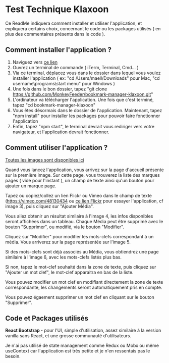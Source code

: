 # Test Technique Klaxoon

Ce ReadMe indiquera comment installer et utiliser l'application, et expliquera certains choix, concernant le code ou les packages utilisés ( en plus des commentaires présents dans le code ).

## Comment installer l'application ? 

 1. Naviguez vers [ce lien](https://github.com/MonkeyFeeder/bookmark-manager-klaxoon)
 2. Ouvrez un terminal de commande ( iTerm, Terminal, Cmd... )
 3. Via ce terminal, déplacez vous dans le dossier dans lequel vous voulez installer l'application ( ex: "cd /Users/maell/Downloads" pour Mac, "cd username\programs\start menu" pour Windows )
 4. Une fois dans le bon dossier, tapez "git clone https://github.com/MonkeyFeeder/bookmark-manager-klaxoon.git"
 5. L'ordinateur va télécharger l'application. Une fois que c'est terminé, tapez "cd bookmark-manager-klaxoon"
 6. Vous êtes désormais dans le dossier de l'application. Maintenant, tapez "npm install" pour installer les packages pour pouvoir faire fonctionner l'application
 7. Enfin, tapez "npm start", le terminal devrait vous rediriger vers votre navigateur, et l'application devrait fonctionner.

## Comment utiliser l'application ?

[Toutes les images sont disponibles ici](https://imgur.com/a/qNdg7Ic)

Quand vous lancez l'application, vous arrivez sur la page d'accueil présente sur la première image.
Sur cette page, vous trouverez la liste des marques pages ( vide pour l'instant ), un champ de texte ainsi qu'un bouton pour ajouter un marque page.

Tapez ou copiez/collez un lien Flickr ou Vimeo dans le champ de texte (https://vimeo.com/48130434 ou [ce lien Flickr](https://www.flickr.com/photos/vandalehel/51305926457/in/photolist-2maJhsV-2m8i8eR-2m9MD8c-2m6D1vf-2mabwrk-2m8jLcM-2m755pw-2m8sUMx-2mbe6hu-2m6Dqqo-2ma2wXo-2mbMMgW-2maySxw-2m8XmJP-2mb6JyJ-2m95ToP-2m9QhjY-2mbynYG-2m8pYHX-2mbbXHn-2mbBMQz-2m6Z91r-2m7fbwj-2m7wCiR-2mbxGxM-2m85Eiu-2mbGXam-2ma5WNw-2ma1E5N-2m74zKv-2ma1E8D-2m6Nmaj-2m6Xnj4-2mbQKGA-2maGPGX-2m7pAxx-2m9rNc9-2m9VXBa-2m7tmbr-2m6hdP3-2m9uJZr-2m9DGNc-2maD4XD-2maMacc-2mbxhNC-2m88xUh-2m9AJa8-2m7Uhw9-2maXW4e-2maMZiK) pour essayer l'application, cf image 3), puis cliquez sur "Ajouter Média".

Vous allez obtenir un résultat similaire à l'image 4, les infos disponibles seront affichées dans un tableau. Chaque Média peut être supprimé avec le bouton "Supprimer", ou modifié, via le bouton "Modifier". 

Cliquez sur "Modifier" pour modifier les mots-clefs correspondant à un média. Vous arriverez sur la page représentée sur l'image 5. 

Si des mots-clefs sont déjà associés au Média, vous obtiendrez une page similaire à l'image 6, avec les mots-clefs listés plus bas.

Si non, tapez le mot-clef souhaité dans la zone de texte, puis cliquez sur "Ajouter un mot clef", le mot-clef apparaitra en bas de la liste.

Vous pouvez modifier un mot clef en modifiant directement la zone de texte correspondante, les changements seront automatiquement pris en compte.

Vous pouvez égaement supprimer un mot clef en cliquant sur le bouton "Supprimer".


## Code et Packages utilisés

**React Bootstrap -** pour l'UI, simple d'utilisation, assez similaire à la version vanilla sans React, et une grosse communauté d'utilisateurs.

Je n'ai pas utilisé de state management comme Redux ou Mobx ou même useContext car l'application est très petite et je n'en ressentais pas le besoin.


